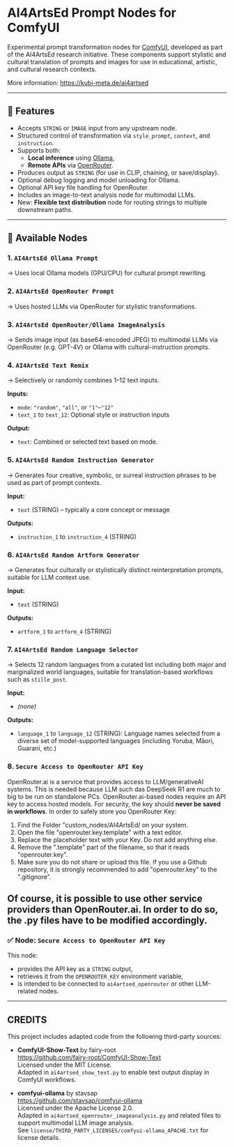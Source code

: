 
# AI4ArtsEd Prompt Nodes for ComfyUI

Experimental prompt transformation nodes for [ComfyUI](https://github.com/comfyanonymous/ComfyUI), developed as part of the AI4ArtsEd research initiative. These components support stylistic and cultural translation of prompts and images for use in educational, artistic, and cultural research contexts.

More information: https://kubi-meta.de/ai4artsed

---

## 🔧 Features

- Accepts `STRING` or `IMAGE` input from any upstream node.
- Structured control of transformation via `style_prompt`, `context`, and `instruction`.
- Supports both:
  - **Local inference** using [Ollama](https://ollama.com/),
  - **Remote APIs** via [OpenRouter](https://openrouter.ai/).
- Produces output as `STRING` (for use in CLIP, chaining, or save/display).
- Optional debug logging and model unloading for Ollama.
- Optional API key file handling for OpenRouter.
- Includes an image-to-text analysis node for multimodal LLMs.
- New: **Flexible text distribution** node for routing strings to multiple downstream paths.

---

## 🧹 Available Nodes

### 1. `AI4ArtsEd Ollama Prompt`
→ Uses local Ollama models (GPU/CPU) for cultural prompt rewriting.

### 2. `AI4ArtsEd OpenRouter Prompt`
→ Uses hosted LLMs via OpenRouter for stylistic transformations.

### 3. `AI4ArtsEd OpenRouter/Ollama ImageAnalysis`
→ Sends image input (as base64-encoded JPEG) to multimodal LLMs via OpenRouter (e.g. GPT-4V) or Ollama with cultural-instruction prompts.

### 4. `AI4ArtsEd Text Remix`
→ Selectively or randomly combines 1–12 text inputs.

**Inputs:**
- `mode`: `"random"`, `"all"`, or `"1"`–`"12"`
- `text_1` to `text_12`: Optional style or instruction inputs

**Output:**
- `text`: Combined or selected text based on mode.

### 5. `AI4ArtsEd Random Instruction Generator`
→ Generates four creative, symbolic, or surreal instruction phrases to be used as part of prompt contexts.

**Input:**
- `text` (STRING) – typically a core concept or message

**Outputs:**
- `instruction_1` to `instruction_4` (STRING)

### 6. `AI4ArtsEd Random Artform Generator`
→ Generates four culturally or stylistically distinct reinterpretation prompts, suitable for LLM context use.

**Input:**
- `text` (STRING)

**Outputs:**
- `artform_1` to `artform_4` (STRING)

### 7. `AI4ArtsEd Random Language Selector`
→ Selects 12 random languages from a curated list including both major and marginalized world languages, suitable for translation-based workflows such as `stille_post`.

**Input:**
- *(none)*

**Outputs:**
- `language_1` to `language_12` (STRING): Language names selected from a diverse set of model-supported languages (including Yoruba, Māori, Guarani, etc.)

### 8. `Secure Access to OpenRouter API Key`
OpenRouter.ai is a service that provides access to LLM/generativeAI systems. This is needed because LLM such das DeepSeek R1 are much to big to be run on standalone PCs. OpenRouter.ai-based nodes require an API key to access hosted models. For security, the key should **never be saved in workflows**.
In order to safely store you OpenRouter Key:
1) Find the Folder "custom_nodes/AI4ArtsEd/ on your system.
2) Open the file "openrouter.key.template" with a text editor.
3) Replace the placeholder text with your Key. Do not add anything else.
4) Remove the ".template" part of the filename, so that it reads "openrouter.key".
5) Make sure you do not share or upload this file. If you use a Github repository, it is strongly recommended to add "openrouter.key" to the ".gitignore".

Of course, it is possible to use other service providers than OpenRouter.ai. In order to do so, the .py files have to be modified accordingly.
---

### ✅ Node: `Secure Access to OpenRouter API Key`

This node:
- provides the API key as a `STRING` output,
- retrieves it from the `OPENROUTER_KEY` environment variable,
- is intended to be connected to `ai4artsed_openrouter` or other LLM-related nodes.


---

## CREDITS

This project includes adapted code from the following third-party sources:

- **ComfyUI-Show-Text** by fairy-root  
  https://github.com/fairy-root/ComfyUI-Show-Text  
  Licensed under the MIT License.  
  Adapted in `ai4artsed_show_text.py` to enable text output display in ComfyUI workflows.

- **comfyui-ollama** by stavsap  
  https://github.com/stavsap/comfyui-ollama  
  Licensed under the Apache License 2.0.  
  Adapted in `ai4artsed_openrouter_imageanalysis.py` and related files to support multimodal LLM image analysis.  
  See `license/THIRD_PARTY_LICENSES/comfyui-ollama_APACHE.txt` for license details.
